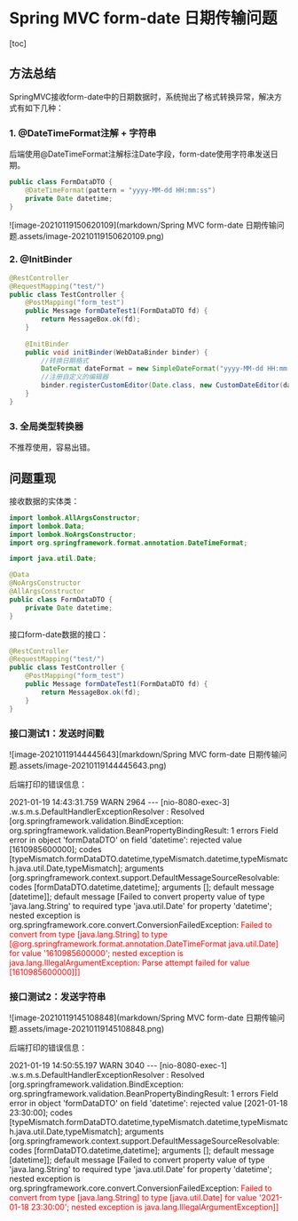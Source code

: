 # Spring MVC form-date 日期传输问题

[toc]

## 方法总结

SpringMVC接收form-date中的日期数据时，系统抛出了格式转换异常，解决方式有如下几种：

### 1. @DateTimeFormat注解 + 字符串

后端使用@DateTimeFormat注解标注Date字段，form-date使用字符串发送日期。

```java
public class FormDataDTO {
    @DateTimeFormat(pattern = "yyyy-MM-dd HH:mm:ss")
    private Date datetime;
}
```

![image-20210119150620109](markdown/Spring MVC form-date 日期传输问题.assets/image-20210119150620109.png)

### 2. @InitBinder

```java
@RestController
@RequestMapping("test/")
public class TestController {
    @PostMapping("form_test")
    public Message formDateTest1(FormDataDTO fd) {
        return MessageBox.ok(fd);
    }
    
    @InitBinder
    public void initBinder(WebDataBinder binder) {
        //转换日期格式
        DateFormat dateFormat = new SimpleDateFormat("yyyy-MM-dd HH:mm:ss");
        //注册自定义的编辑器
        binder.registerCustomEditor(Date.class, new CustomDateEditor(dateFormat, true));
    }
}
```

### 3. 全局类型转换器

不推荐使用，容易出错。



## 问题重现

接收数据的实体类：

```java
import lombok.AllArgsConstructor;
import lombok.Data;
import lombok.NoArgsConstructor;
import org.springframework.format.annotation.DateTimeFormat;

import java.util.Date;

@Data
@NoArgsConstructor
@AllArgsConstructor
public class FormDataDTO {
    private Date datetime;
}
```

接口form-date数据的接口：

```java
@RestController
@RequestMapping("test/")
public class TestController {
    @PostMapping("form_test")
    public Message formDateTest1(FormDataDTO fd) {
        return MessageBox.ok(fd);
    }
}
```

### 接口测试1：发送时间戳

![image-20210119144445643](markdown/Spring MVC form-date 日期传输问题.assets/image-20210119144445643.png)

后端打印的错误信息：

2021-01-19 14:43:31.759  WARN 2964 --- [nio-8080-exec-3] .w.s.m.s.DefaultHandlerExceptionResolver : Resolved [org.springframework.validation.BindException: org.springframework.validation.BeanPropertyBindingResult: 1 errors Field error in object 'formDataDTO' on field 'datetime': rejected value [1610985600000]; codes [typeMismatch.formDataDTO.datetime,typeMismatch.datetime,typeMismatch.java.util.Date,typeMismatch]; arguments [org.springframework.context.support.DefaultMessageSourceResolvable: codes [formDataDTO.datetime,datetime]; arguments []; default message [datetime]]; default message [Failed to convert property value of type 'java.lang.String' to required type 'java.util.Date' for property 'datetime'; nested exception is org.springframework.core.convert.ConversionFailedException: <font color = red>Failed to convert from type [java.lang.String] to type [@org.springframework.format.annotation.DateTimeFormat java.util.Date] for value '1610985600000'; nested exception is java.lang.IllegalArgumentException: Parse attempt failed for value [1610985600000]]]</font>



### 接口测试2：发送字符串

![image-20210119145108848](markdown/Spring MVC form-date 日期传输问题.assets/image-20210119145108848.png)

后端打印的错误信息：

2021-01-19 14:50:55.197  WARN 3040 --- [nio-8080-exec-1] .w.s.m.s.DefaultHandlerExceptionResolver : Resolved [org.springframework.validation.BindException: org.springframework.validation.BeanPropertyBindingResult: 1 errors
Field error in object 'formDataDTO' on field 'datetime': rejected value [2021-01-18 23:30:00]; codes [typeMismatch.formDataDTO.datetime,typeMismatch.datetime,typeMismatch.java.util.Date,typeMismatch]; arguments [org.springframework.context.support.DefaultMessageSourceResolvable: codes [formDataDTO.datetime,datetime]; arguments []; default message [datetime]]; default message [Failed to convert property value of type 'java.lang.String' to required type 'java.util.Date' for property 'datetime'; nested exception is org.springframework.core.convert.ConversionFailedException:<font color = red> Failed to convert from type [java.lang.String] to type [java.util.Date] for value '2021-01-18 23:30:00'; nested exception is java.lang.IllegalArgumentException]]</font>